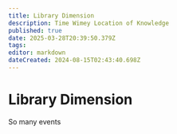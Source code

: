 ```yaml
---
title: Library Dimension
description: Time Wimey Location of Knowledge
published: true
date: 2025-03-28T20:39:50.379Z
tags: 
editor: markdown
dateCreated: 2024-08-15T02:43:40.698Z
---
```


# Library Dimension

So many events